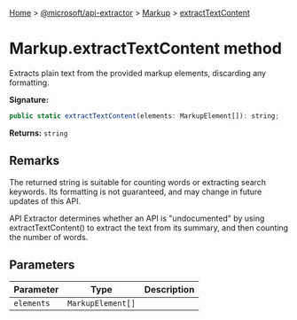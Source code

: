 [Home](./index) &gt; [@microsoft/api-extractor](api-extractor.md) &gt; [Markup](api-extractor.markup.md) &gt; [extractTextContent](api-extractor.markup.extracttextcontent.md)

# Markup.extractTextContent method

Extracts plain text from the provided markup elements, discarding any formatting.

**Signature:**
```javascript
public static extractTextContent(elements: MarkupElement[]): string;
```
**Returns:** `string`

## Remarks

The returned string is suitable for counting words or extracting search keywords. Its formatting is not guaranteed, and may change in future updates of this API.

API Extractor determines whether an API is "undocumented" by using extractTextContent() to extract the text from its summary, and then counting the number of words.

## Parameters

|  Parameter | Type | Description |
|  --- | --- | --- |
|  `elements` | `MarkupElement[]` |  |

